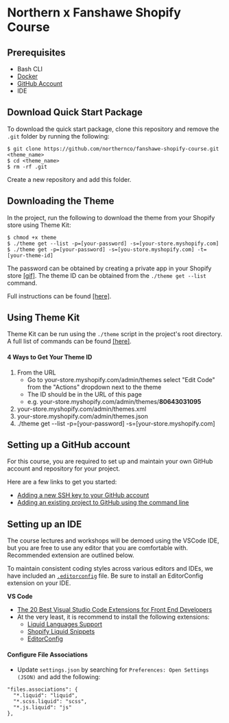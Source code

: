 # Northern x Fanshawe Shopify Course

## Prerequisites
- Bash CLI
- [Docker](https://docs.docker.com/install/)
- [GitHub Account](https://github.com/)
- IDE

## Download Quick Start Package

To download the quick start package, clone this repository and remove the `.git` folder by running the following:

```console
$ git clone https://github.com/northernco/fanshawe-shopify-course.git <theme_name>
$ cd <theme_name>
$ rm -rf .git
```

Create a new repository and add this folder.

## Downloading the Theme

In the project, run the following to download the theme from your Shopify store using Theme Kit:

```console
$ chmod +x theme
$ ./theme get --list -p=[your-password] -s=[your-store.myshopify.com]
$ ./theme get -p=[your-password] -s=[you-store.myshopify.com] -t=[your-theme-id]
```

The password can be obtained by creating a private app in your Shopify store [[gif]](https://shopify.github.io/themekit/assets/images/shopify-local-theme-development-generate-api.gif). The theme ID can be obtained from the `./theme get --list` command.

Full instructions can be found [[here]](https://shopify.github.io/themekit/#configure-an-existing-theme).

## Using Theme Kit

Theme Kit can be run using the `./theme` script in the project's root directory. A full list of commands can be found [[here]](https://shopify.github.io/themekit/commands/).

#### 4 Ways to Get Your Theme ID
1. From the URL
   - Go to your-store.myshopify.com/admin/themes select "Edit Code" from the "Actions" dropdown next to the theme
   - The ID should be in the URL of this page
   - e.g. your-store.myshopify.com/admin/themes/**80643031095**
2. your-store.myshopify.com/admin/themes.xml
3. your-store.myshopify.com/admin/themes.json
4. ./theme get --list -p=[your-password] -s=[your-store.myshopify.com]

## Setting up a GitHub account
For this course, you are required to set up and maintain your own GitHub account and repository for your project.

Here are a few links to get you started:
- [Adding a new SSH key to your GitHub account](https://help.github.com/en/github/authenticating-to-github/adding-a-new-ssh-key-to-your-github-account)
- [Adding an existing project to GitHub using the command line](https://help.github.com/en/github/importing-your-projects-to-github/adding-an-existing-project-to-github-using-the-command-line)

## Setting up an IDE
The course lectures and workshops will be demoed using the VSCode IDE, but you are free to use any editor that you are comfortable with. Recommended extension are outlined below.

To maintain consistent coding styles across various editors and IDEs, we have included an [`.editorconfig`](https://editorconfig.org/) file. Be sure to install an EditorConfig extension on your IDE.

**VS Code**
- [The 20 Best Visual Studio Code Extensions for Front End Developers](https://www.shopify.ca/partners/blog/best-visual-studio-code-extensions)
- At the very least, it is recommend to install the following extensions:
   - [Liquid Languages Support](https://marketplace.visualstudio.com/items?itemName=neilding.language-liquid)
   - [Shopify Liquid Snippets](https://marketplace.visualstudio.com/items?itemName=killalau.vscode-liquid-snippets)
   - [EditorConfig](https://marketplace.visualstudio.com/items?itemName=EditorConfig.EditorConfig)

#### Configure File Associations
- Update `settings.json` by searching for `Preferences: Open Settings (JSON)` and add the following:
```
"files.associations": {
  "*.liquid": "liquid",
  "*.scss.liquid": "scss",
  "*.js.liquid": "js"
},
```
